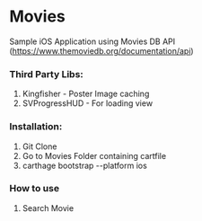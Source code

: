 # Movies
Sample iOS Application using Movies DB API (https://www.themoviedb.org/documentation/api)

### Third Party Libs:
1. Kingfisher - Poster Image caching
2. SVProgressHUD - For loading view

### Installation:
1. Git Clone
2. Go to Movies Folder containing cartfile
3. carthage bootstrap --platform ios

### How to use
1. Search Movie
